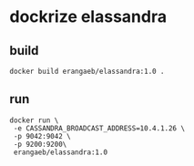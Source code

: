 # dockrize elassandra

## build

```
docker build erangaeb/elassandra:1.0 .
```

## run

```
docker run \
 -e CASSANDRA_BROADCAST_ADDRESS=10.4.1.26 \
 -p 9042:9042 \
 -p 9200:9200\
 erangaeb/elassandra:1.0
```

